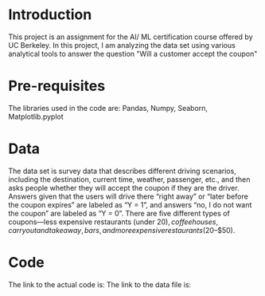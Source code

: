 # Introduction 
This project is an assignment for the AI/ ML certification course offered by UC Berkeley. In this project, I am analyzing the data set using various analytical tools to answer the question "Will a customer accept the coupon"

# Pre-requisites 
The libraries used in the code are:
Pandas, Numpy, Seaborn, Matplotlib.pyplot

# Data
The data set is survey data that describes different driving scenarios, including the destination, current time, weather, passenger, etc., and then asks people whether they will accept the coupon if they are the driver. Answers given that the users will drive there “right away” or “later before the coupon expires” are labeled as “Y = 1”, and answers “no, I do not want the coupon” are labeled as “Y = 0”. There are five different types of coupons—less expensive restaurants (under $20), coffee houses, carry out and take away, bars, and more expensive restaurants ($20–$50).

# Code
The link to the actual code is: 
The link to the data file is:
